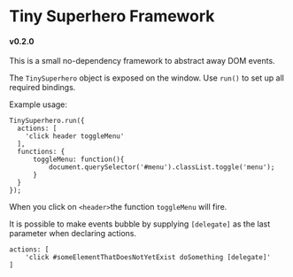 # Tiny Superhero Framework
#### v0.2.0

This is a small no-dependency framework to abstract away DOM events.

The ```TinySuperhero``` object is exposed on the window. Use ```run()``` to set up all required bindings.

Example usage:

```
TinySuperhero.run({
  actions: [
    'click header toggleMenu'
  ],
  functions: {
      toggleMenu: function(){
          document.querySelector('#menu').classList.toggle('menu');
      }
  }
});
```

When you click on ```<header>```the function ```toggleMenu``` will fire.

It is possible to make events bubble by supplying ```[delegate]``` as the last parameter when declaring actions.

```
actions: [
    'click #someElementThatDoesNotYetExist doSomething [delegate]'
]
````